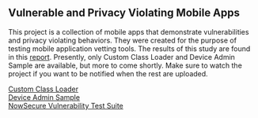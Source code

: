 ## Vulnerable and Privacy Violating Mobile Apps

This project is a collection of mobile apps that demonstrate vulnerabilities and privacy violating behaviors.  They were created for the purpose of testing mobile application vetting tools.  The results of this study are found in this [report](https://github.com/mitre/vulnerable-mobile-apps/raw/master/analyzing-effectiveness-mobile-app-vetting-tools.pdf).  Presently, only Custom Class Loader and Device Admin Sample are available, but more to come shortly.  Make sure to watch the project if you want to be notified when the rest are uploaded.

[Custom Class Loader](https://github.com/mpeck12/custom-class-loader)  
[Device Admin Sample](https://github.com/mitre/device-admin-sample)  
[NowSecure Vulnerability Test Suite](https://github.com/nowsecure/android-vts)  

